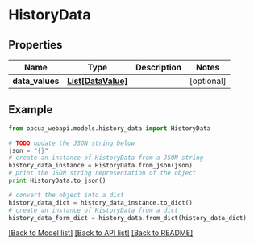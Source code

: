# HistoryData


## Properties
Name | Type | Description | Notes
------------ | ------------- | ------------- | -------------
**data_values** | [**List[DataValue]**](DataValue.md) |  | [optional] 

## Example

```python
from opcua_webapi.models.history_data import HistoryData

# TODO update the JSON string below
json = "{}"
# create an instance of HistoryData from a JSON string
history_data_instance = HistoryData.from_json(json)
# print the JSON string representation of the object
print HistoryData.to_json()

# convert the object into a dict
history_data_dict = history_data_instance.to_dict()
# create an instance of HistoryData from a dict
history_data_form_dict = history_data.from_dict(history_data_dict)
```
[[Back to Model list]](../README.md#documentation-for-models) [[Back to API list]](../README.md#documentation-for-api-endpoints) [[Back to README]](../README.md)


